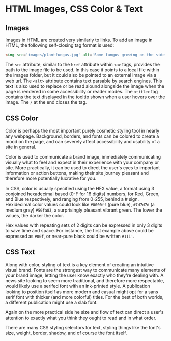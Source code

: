 # HTML Images, CSS Color & Text

## Images

Images in HTML are created very similarly to links. To add an image in HTML, the following self-closing tag format is used:

```html
<img src='images/plantfungus.jpg' alt='Some fungus growing on the side of a plant' title='fungus on a plant' />
```

The `src` attribute, similar to the `href` attribute within `<a>` tags, provides the path to the image file to be used. In this case it points to a local file within the images folder, but it could also be pointed to an external image via a web url. The `<alt>` attribute contains text parsable by search engines. This text is also used to replace or be read alound alongside the image when the page is rendered in some accessibility or reader modes. The `<title>` tag contains the text displayed in the tooltip shown when a user hovers over the image. The `/` at the end closes the tag.

## CSS Color

Color is perhaps the most important purely cosmetic styling tool in nearly any webpage. Background, borders, and fonts can be colored to create a mood on the page, and can severely affect accessibility and usability of a site in general.

Color is used to communicate a brand image, immediately communicating visually what to feel and expect in their experience with your company or site. More practically, it can be used to direct the user's eyes to important information or action buttons, making their site journey pleasant and therefore more potentially lucrative for you.

In CSS, color is usually specified using the HEX value, a format using 3 conjoined hexadecimal based (0-F for 16 digits) numbers, for Red, Green, and Blue respectively, and ranging from 0-255, behind a # sign. Hexidecimal color values could look like `#0000ff` (pure blue), `#7d7d7d` (a medium gray) `#50fa83`, a surprisingly pleasant vibrant green. The lower the values, the darker the color.

Hex values with repeating sets of 2 digits can be expressed in only 3 digits to save time and space. For instance, the first example above could be expressed as `#00f`, or near-pure black could be written `#111'`.

## CSS Text

Along with color, styling of text is a key element of creating an intuitive visual brand. Fonts are the strongest way to communicate many elements of your brand image, letting the user know exactly who they're dealing with. A news site looking to seem more traditional, and therefore more respectable, would likely use a serifed font with an ink-printed style. A publication looking to position itself as more modern and casual might opt for a sans serif font with thicker (and more colorful) titles. For the best of both worlds, a different publication might use a slab font.

Again on the more practical side he size and flow of text can direct a user's attention to exactly what you think they ought to read and in what order.

There are many CSS styling selectors for text, styling things like the font's size, weight, border, shadow, and of course the font itself.
